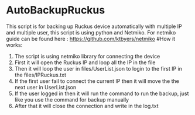 # AutoBackupRuckus
This script is for backing up Ruckus device automatically with multiple IP and multiple user, this script is using python and Netmiko.
For netmiko guide can be found here : https://github.com/ktbyers/netmiko
#How it works:
1. The script is using netmiko library for connecting the device
2. First it will open the Ruckus IP and loop all the IP in the file
3. Then it will loop the user in files/UserList.json to login to the first IP in the files/IPRuckus.txt
4. If the first user fail to connect the current IP then it will move the the next user in UserList.json
5. If the user logged in then it will run the command to run the backup, just like you use the command for backup manually
6. After that it will close the connection and write in the log.txt
